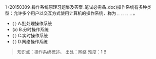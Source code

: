 1
(20150309_操作系统原理习题集及答案_笔试必需品_doc)操作系统有多种类型：允许多个用户以交互方式使用计算机的操作系统，称为﹎﹎﹎﹎。
- ( ) A.批处理操作系统 
- (x) B.分时操作系统 
- ( ) C.实时操作系统 
- ( ) D.网络操作系统

> 知识点：操作系统概述。
> 出处：网络
> 难度：1
> B
